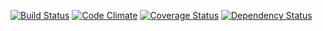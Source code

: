 [![Build Status](https://travis-ci.org/trestrantham/walkman.png?branch=master)](https://travis-ci.org/trestrantham/walkman)
[![Code Climate](https://codeclimate.com/github/trestrantham/walkman.png)](https://codeclimate.com/github/trestrantham/walkman)
[![Coverage Status](https://coveralls.io/repos/trestrantham/walkman/badge.png)](https://coveralls.io/r/trestrantham/walkman)
[![Dependency Status](https://gemnasium.com/trestrantham/walkman.png)](https://gemnasium.com/trestrantham/walkman)
